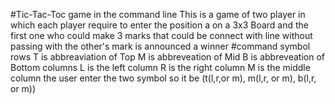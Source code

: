 #Tic-Tac-Toc game in the command line
This is a game of two player in which each player require to enter the position a on a 3x3 Board and the first one who could make 3 marks that could be connect with line
without passing with the other's mark is announced a winner
#command symbol
rows
T is abbreaviation of Top
M is abbreveation of Mid
B is abbreveation of Bottom
columns
L is the left column
R is the right column
M is the middle column
the user enter the two symbol so it be (t(l,r,or m), m(l,r, or m), b(l,r, or m))

